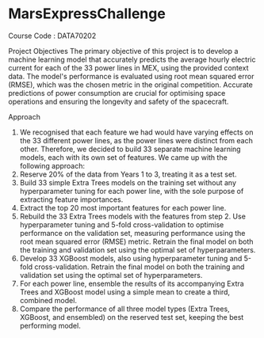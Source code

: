 # MarsExpressChallenge
Course Code : DATA70202

Project Objectives
The primary objective of this project is to develop a machine learning model that accurately predicts the average hourly electric current for each of the 33 power lines in MEX, using the provided context data. The model's performance is evaluated using root mean squared error (RMSE), which was the chosen metric in the original competition. Accurate predictions of power consumption are crucial for optimising space operations and ensuring the longevity and safety of the spacecraft.

Approach
1. We recognised that each feature we had would have varying effects on the 33 different power lines, as the power lines were distinct from each other. Therefore, we decided to build 33 separate machine learning models, each with its own set of features. We came up with the following approach:
2. Reserve 20% of the data from Years 1 to 3, treating it as a test set.
3. Build 33 simple Extra Trees models on the training set without any hyperparameter tuning for each power line, with the sole purpose of extracting feature importances.
4. Extract the top 20 most important features for each power line.
5. Rebuild the 33 Extra Trees models with the features from step 2. Use hyperparameter tuning and 5-fold cross-validation to optimise performance on the validation set, measuring performance using the root mean squared error (RMSE) metric. Retrain the final model on both the training and validation set using the optimal set of hyperparameters.
6. Develop 33 XGBoost models, also using hyperparameter tuning and 5-fold cross-validation. Retrain the final model on both the training and validation set using the optimal set of hyperparameters.
7. For each power line, ensemble the results of its accompanying Extra Trees and XGBoost model using a simple mean to create a third, combined model.
8. Compare the performance of all three model types (Extra Trees, XGBoost, and ensembled) on the reserved test set, keeping the best performing model.
